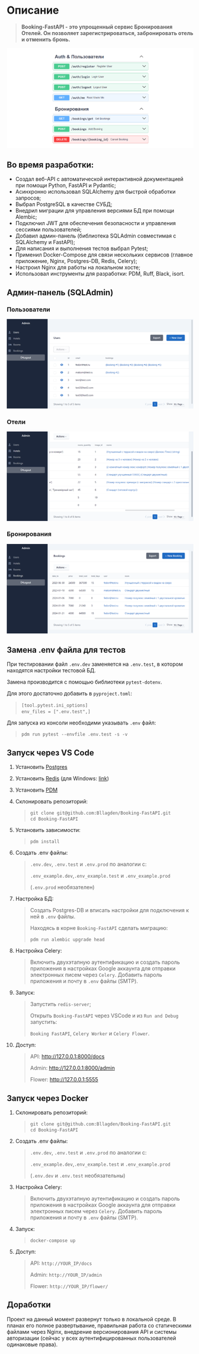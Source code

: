 # Описание
> **Booking-FastAPI - это упрощенный сервис Бронирования Отелей. Он позволяет зарегистрироваться, забронировать отель и отменить бронь.**

![](documentation_images/docs_base.png)

## Во время разработки:
-	Создал веб-API с автоматической интерактивной документацией при помощи Python, FastAPI и Pydantic;
-	Асинхронно использовал SQLAlchemy для быстрой обработки запросов;
-	Выбрал PostgreSQL в качестве СУБД;
-	Внедрил миграции для управления версиями БД при помощи Alembic;
-	Подключил JWT для обеспечения безопасности и управления сессиями пользователей;
-	Добавил админ-панель (библиотека SQLAdmin совместимая с SQLAlchemy и FastAPI);
-	Для написания и выполнения тестов выбрал Pytest;
-	Применил Docker-Compose для связи нескольких сервисов (главное приложение, Nginx, Postgres-DB, Redis, Celery);
-	Настроил Nginx для работы на локальном хосте;
-	Использовал инструменты для разработки: PDM, Ruff, Black, isort.

## Админ-панель (SQLAdmin)

### Пользователи
![](documentation_images/admin_1_users.png)

### Отели
![](documentation_images/admin_2_hotels.png)

### Бронирования
![](documentation_images/admin_3_bookings.png)

## Замена .env файла для тестов
При тестировании файл `.env.dev` заменяется на `.env.test`, в котором находятся настройки тестовой БД.

Замена производится с помощью библиотеки `pytest-dotenv`.

Для этого достаточно добавить в `pyproject.toml`:
>`[tool.pytest.ini_options]`
><br />
>`env_files = [".env.test",]`

Для запуска из консоли необходими указывать `.env` файл:
>```
>pdm run pytest --envfile .env.test -s -v
>```

## Запуск через VS Code
1) Установить [Postgres](https://www.postgresql.org/)

2) Установить [Redis](https://redis.io/)
(для Windows: [link](https://github.com/tporadowski/redis/releases/))

3) Установить [PDM](https://pdm-project.org/latest/)

4) Склонировать репозиторий:
    >```
    >git clone git@github.com:Bllagden/Booking-FastAPI.git
    >cd Booking-FastAPI
    >```

5) Установить зависимости:
    >```
    >pdm install
    >```

6) Создать .env файлы:
    >`.env.dev`, `.env.test` и `.env.prod` по аналогии с:
    >
    > `.env_example.dev`,`.env_example.test` и `.env_example.prod`
    >
    > (`.env.prod` необязателен)

7) Настройка БД:
    >Создать Postgres-DB и вписать настройки для подключения к ней в `.env` файлы.
    >
    >Находясь в корне `Booking-FastAPI` сделать миграцию:
    >
    >```
    >pdm run alembic upgrade head
    >```

8) Настройка Celery:
    >Включить двухэтапную аутентификацию и создать пароль приложения в настройках Google аккаунта для отправки электронных писем через `Celery`. Добавить пароль приложения и почту в `.env` файлы (SMTP).
    
9) Запуск:
    >Запустить `redis-server`;
    >
    >Открыть `Booking-FastAPI` через VSCode и из `Run and Debug` запустить:
    >
    >`Booking FastAPI`, `Celery Worker` и `Celery Flower`.


10) Доступ:
    >API: http://127.0.0.1:8000/docs
    >
    >Admin: http://127.0.0.1:8000/admin
    >
    >Flower: http://127.0.0.1:5555

## Запуск через Docker
1) Склонировать репозиторий:
    >```
    >git clone git@github.com:Bllagden/Booking-FastAPI.git
    >cd Booking-FastAPI
    >```

2) Создать .env файлы:
    >`.env.dev`, `.env.test` и `.env.prod` по аналогии с:
    >
    > `.env_example.dev`,`.env_example.test` и `.env_example.prod`
    >
    > (`.env.dev` и `.env.test` необязательны)
    
3) Настройка Celery:
    >Включить двухэтапную аутентификацию и создать пароль приложения в настройках Google аккаунта для отправки электронных писем через `Celery`. Добавить пароль приложения и почту в `.env` файлы (SMTP).
    
4) Запуск:
    >```
    >docker-compose up
    >```


5) Доступ:
    >API: `http://YOUR_IP/docs`
    >
    >Admin: `http://YOUR_IP/admin`
    >
    >Flower: `http://YOUR_IP/flower/`


## Доработки
Проект на данный момент развернут только в локальной среде. В планах его полное развертывание, правильная работа со статическими файлами через Nginx, внедрение версионирования API и системы авторизации (сейчас у всех аутентифицированных пользователей одинаковые права).